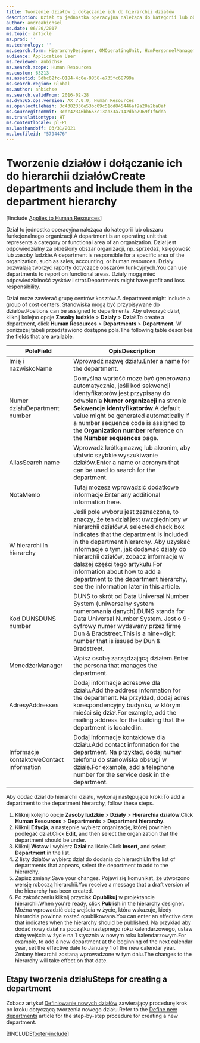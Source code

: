 ```yaml
---
title: Tworzenie działów i dołączanie ich do hierarchii działów
description: Dział to jednostka operacyjna należąca do kategorii lub obszaru funkcjonalnego organizacji. Dział jest odpowiedzialny za określony obszar organizacji, np. sprzedaż, księgowość lub zasoby ludzkie. Działy pozwalają tworzyć raporty dotyczące obszarów funkcyjnych. Działy mogą mieć odpowiedzialność zysków i strat.
author: andreabichsel
ms.date: 06/20/2017
ms.topic: article
ms.prod: ''
ms.technology: ''
ms.search.form: HierarchyDesigner, OMOperatingUnit, HcmPersonnelManagementWorkspace
audience: Application User
ms.reviewer: anbichse
ms.search.scope: Human Resources
ms.custom: 63213
ms.assetid: 5dbc62fc-0184-4c0e-9856-e735fc68799e
ms.search.region: Global
ms.author: anbichse
ms.search.validFrom: 2016-02-28
ms.dyn365.ops.version: AX 7.0.0, Human Resources
ms.openlocfilehash: 3c4382336e53bc09c51dd845446af9a20a2ba8af
ms.sourcegitcommit: 3cdc42346bb653c13ab33a7142dbb7969f1f6dda
ms.translationtype: HT
ms.contentlocale: pl-PL
ms.lasthandoff: 03/31/2021
ms.locfileid: "5794476"
---
```

# <a name="create-departments-and-include-them-in-the-department-hierarchy"></a><span data-ttu-id="10af1-106">Tworzenie działów i dołączanie ich do hierarchii działów</span><span class="sxs-lookup"><span data-stu-id="10af1-106">Create departments and include them in the department hierarchy</span></span>

[!include [Applies to Human Resources](../includes/applies-to-hr.md)]

<span data-ttu-id="10af1-107">Dział to jednostka operacyjna należąca do kategorii lub obszaru funkcjonalnego organizacji.</span><span class="sxs-lookup"><span data-stu-id="10af1-107">A department is an operating unit that represents a category or functional area of an organization.</span></span> <span data-ttu-id="10af1-108">Dział jest odpowiedzialny za określony obszar organizacji, np. sprzedaż, księgowość lub zasoby ludzkie.</span><span class="sxs-lookup"><span data-stu-id="10af1-108">A department is responsible for a specific area of the organization, such as sales, accounting, or human resources.</span></span> <span data-ttu-id="10af1-109">Działy pozwalają tworzyć raporty dotyczące obszarów funkcyjnych.</span><span class="sxs-lookup"><span data-stu-id="10af1-109">You can use departments to report on functional areas.</span></span> <span data-ttu-id="10af1-110">Działy mogą mieć odpowiedzialność zysków i strat.</span><span class="sxs-lookup"><span data-stu-id="10af1-110">Departments might have profit and loss responsibility.</span></span>

<span data-ttu-id="10af1-111">Dział może zawierać grupę centrów kosztów.</span><span class="sxs-lookup"><span data-stu-id="10af1-111">A department might include a group of cost centers.</span></span> <span data-ttu-id="10af1-112">Stanowiska mogą być przypisywane do działów.</span><span class="sxs-lookup"><span data-stu-id="10af1-112">Positions can be assigned to departments.</span></span> <span data-ttu-id="10af1-113">Aby utworzyć dział, kliknij kolejno opcje **Zasoby ludzkie** &gt; **Działy** &gt; **Dział**.</span><span class="sxs-lookup"><span data-stu-id="10af1-113">To create a department, click **Human Resources** &gt; **Departments** &gt; **Department**.</span></span> <span data-ttu-id="10af1-114">W poniższej tabeli przedstawiono dostępne pola.</span><span class="sxs-lookup"><span data-stu-id="10af1-114">The following table describes the fields that are available.</span></span>

| <span data-ttu-id="10af1-115">Pole</span><span class="sxs-lookup"><span data-stu-id="10af1-115">Field</span></span>               | <span data-ttu-id="10af1-116">Opis</span><span class="sxs-lookup"><span data-stu-id="10af1-116">Description</span></span>                                                                                                                                                                                                       |
|---------------------|-------------------------------------------------------------------------------------------------------------------------------------------------------------------------------------------------------------------|
| <span data-ttu-id="10af1-117">Imię i nazwisko</span><span class="sxs-lookup"><span data-stu-id="10af1-117">Name</span></span>                | <span data-ttu-id="10af1-118">Wprowadź nazwę działu.</span><span class="sxs-lookup"><span data-stu-id="10af1-118">Enter a name for the department.</span></span>                                                                                                                                                                                  |
| <span data-ttu-id="10af1-119">Numer działu</span><span class="sxs-lookup"><span data-stu-id="10af1-119">Department number</span></span>   | <span data-ttu-id="10af1-120">Domyślna wartość może być generowana automatycznie, jeśli kod sekwencji identyfikatorów jest przypisany do odwołania **Numer organizacji** na stronie **Sekwencje identyfikatorów**.</span><span class="sxs-lookup"><span data-stu-id="10af1-120">A default value might be generated automatically if a number sequence code is assigned to the **Organization number** reference on the **Number sequences** page.</span></span>                                                 |
| <span data-ttu-id="10af1-121">Alias</span><span class="sxs-lookup"><span data-stu-id="10af1-121">Search name</span></span>         | <span data-ttu-id="10af1-122">Wprowadź krótką nazwę lub akronim, aby ułatwić szybkie wyszukiwanie działów.</span><span class="sxs-lookup"><span data-stu-id="10af1-122">Enter a name or acronym that can be used to search for the department.</span></span>                                                                                                                                            |
| <span data-ttu-id="10af1-123">Nota</span><span class="sxs-lookup"><span data-stu-id="10af1-123">Memo</span></span>                | <span data-ttu-id="10af1-124">Tutaj możesz wprowadzić dodatkowe informacje.</span><span class="sxs-lookup"><span data-stu-id="10af1-124">Enter any additional information here.</span></span>                                                                                                                                                                            |
| <span data-ttu-id="10af1-125">W hierarchii</span><span class="sxs-lookup"><span data-stu-id="10af1-125">In hierarchy</span></span>        | <span data-ttu-id="10af1-126">Jeśli pole wyboru jest zaznaczone, to znaczy, że ten dział jest uwzględniony w hierarchii działów.</span><span class="sxs-lookup"><span data-stu-id="10af1-126">A selected check box indicates that the department is included in the department hierarchy.</span></span> <span data-ttu-id="10af1-127">Aby uzyskać informacje o tym, jak dodawać działy do hierarchii działów, zobacz informacje w dalszej części tego artykułu.</span><span class="sxs-lookup"><span data-stu-id="10af1-127">For information about how to add a department to the department hierarchy, see the information later in this article.</span></span> |
| <span data-ttu-id="10af1-128">Kod DUNS</span><span class="sxs-lookup"><span data-stu-id="10af1-128">DUNS number</span></span>         | <span data-ttu-id="10af1-129">DUNS to skrót od Data Universal Number System (uniwersalny system numerowania danych).</span><span class="sxs-lookup"><span data-stu-id="10af1-129">DUNS stands for Data Universal Number System.</span></span> <span data-ttu-id="10af1-130">Jest o 9-cyfrowy numer wydawany przez firmę Dun & Bradstreet.</span><span class="sxs-lookup"><span data-stu-id="10af1-130">This is a nine-digit number that is issued by Dun & Bradstreet.</span></span>                                                                                                     |
| <span data-ttu-id="10af1-131">Menedżer</span><span class="sxs-lookup"><span data-stu-id="10af1-131">Manager</span></span>             | <span data-ttu-id="10af1-132">Wpisz osobę zarządzającą działem.</span><span class="sxs-lookup"><span data-stu-id="10af1-132">Enter the persona that manages the department.</span></span>                                                                                                                                                                    |
| <span data-ttu-id="10af1-133">Adresy</span><span class="sxs-lookup"><span data-stu-id="10af1-133">Addresses</span></span>           | <span data-ttu-id="10af1-134">Dodaj informacje adresowe dla działu.</span><span class="sxs-lookup"><span data-stu-id="10af1-134">Add the address information for the department.</span></span> <span data-ttu-id="10af1-135">Na przykład, dodaj adres korespondencyjny budynku, w którym mieści się dział.</span><span class="sxs-lookup"><span data-stu-id="10af1-135">For example, add the mailing address for the building that the department is located in.</span></span>                                                                          |
| <span data-ttu-id="10af1-136">Informacje kontaktowe</span><span class="sxs-lookup"><span data-stu-id="10af1-136">Contact information</span></span> | <span data-ttu-id="10af1-137">Dodaj informacje kontaktowe dla działu.</span><span class="sxs-lookup"><span data-stu-id="10af1-137">Add contact information for the department.</span></span> <span data-ttu-id="10af1-138">Na przykład, dodaj numer telefonu do stanowiska obsługi w dziale.</span><span class="sxs-lookup"><span data-stu-id="10af1-138">For example, add a telephone number for the service desk in the department.</span></span>                                                                                           |

<span data-ttu-id="10af1-139">Aby dodać dział do hierarchii działu, wykonaj następujące kroki:</span><span class="sxs-lookup"><span data-stu-id="10af1-139">To add a department to the department hierarchy, follow these steps.</span></span>

1.  <span data-ttu-id="10af1-140">Kliknij kolejno opcje **Zasoby ludzkie** &gt; **Działy** &gt; **Hierarchia działów**.</span><span class="sxs-lookup"><span data-stu-id="10af1-140">Click **Human Resources** &gt; **Departments** &gt; **Department hierarchy**.</span></span>
2.  <span data-ttu-id="10af1-141">Kliknij **Edycja**, a następnie wybierz organizację, której powinien podlegać dział.</span><span class="sxs-lookup"><span data-stu-id="10af1-141">Click **Edit**, and then select the organization that the department should be under.</span></span>
3.  <span data-ttu-id="10af1-142">Kliknij **Wstaw** i wybierz **Dział** na liście.</span><span class="sxs-lookup"><span data-stu-id="10af1-142">Click **Insert**, and select **Department** in the list.</span></span>
4.  <span data-ttu-id="10af1-143">Z listy działów wybierz dział do dodania do hierarchii.</span><span class="sxs-lookup"><span data-stu-id="10af1-143">In the list of departments that appears, select the department to add to the hierarchy.</span></span>
5.  <span data-ttu-id="10af1-144">Zapisz zmiany.</span><span class="sxs-lookup"><span data-stu-id="10af1-144">Save your changes.</span></span> <span data-ttu-id="10af1-145">Pojawi się komunikat, że utworzono wersję roboczą hierarchii.</span><span class="sxs-lookup"><span data-stu-id="10af1-145">You receive a message that a draft version of the hierarchy has been created.</span></span>
6.  <span data-ttu-id="10af1-146">Po zakończeniu kliknij przycisk **Opublikuj** w projektancie hierarchii.</span><span class="sxs-lookup"><span data-stu-id="10af1-146">When you're ready, click **Publish** in the hierarchy designer.</span></span> <span data-ttu-id="10af1-147">Można wprowadzić datę wejścia w życie, która wskazuje, kiedy hierarchia powinna zostać opublikowana.</span><span class="sxs-lookup"><span data-stu-id="10af1-147">You can enter an effective date that indicates when the hierarchy should be published.</span></span> <span data-ttu-id="10af1-148">Na przykład aby dodać nowy dział na początku następnego roku kalendarzowego, ustaw datę wejścia w życie na 1 stycznia w nowym roku kalendarzowym.</span><span class="sxs-lookup"><span data-stu-id="10af1-148">For example, to add a new department at the beginning of the next calendar year, set the effective date to January 1 of the new calendar year.</span></span> <span data-ttu-id="10af1-149">Zmiany hierarchii zostaną wprowadzone w tym dniu.</span><span class="sxs-lookup"><span data-stu-id="10af1-149">The changes to the hierarchy will take effect on that date.</span></span>

## <a name="steps-for-creating-a-department"></a><span data-ttu-id="10af1-150">Etapy tworzenia działu</span><span class="sxs-lookup"><span data-stu-id="10af1-150">Steps for creating a department</span></span>
<span data-ttu-id="10af1-151">Zobacz artykuł [Definiowanie nowych działów](../fin-and-ops/hr/tasks/define-new-departments.md) zawierający procedurę krok po kroku dotyczącą tworzenia nowego działu.</span><span class="sxs-lookup"><span data-stu-id="10af1-151">Refer to the [Define new departments](../fin-and-ops/hr/tasks/define-new-departments.md) article for the step-by-step procedure for creating a new department.</span></span> 


[!INCLUDE[footer-include](../includes/footer-banner.md)]